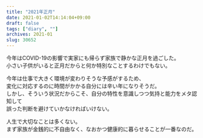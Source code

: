 ```yaml
---
title: "2021年正月"
date: 2021-01-02T14:14:04+09:00
draft: false
tags: ["diary", ""]
archives: 2021-01
slug: 30652
---
```

今年はCOVID-19の影響で実家にも帰らず家族で静かな正月を過ごした。  
小さい子供がいると正月だからと何か特別なことするわけでもない。  

今年は仕事で大きく環境が変わりそうな予感がするため、  
変化に対応するのに時間がかかる自分には辛い年になりそうだ。  
しかし、そういう状況だからこそ、自分の特性を意識しつつ気持と能力をメタ認知して  
誤った判断を避けていかなければいけない。

人生で大切なことは多くない。  
まず家族が金銭的に不自由なく、なおかつ健康的に暮らせることが一番なのだ。
